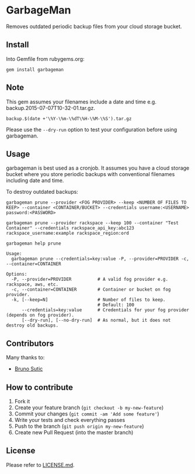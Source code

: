 # GarbageMan

Removes outdated periodic backup files from your cloud storage bucket.

## Install

Into Gemfile from rubygems.org:

```
gem install garbageman
```

## Note

This gem assumes your filenames include a date and time e.g. backup.2015-07-07T10-32-01.tar.gz.

```
backup.$(date +'\%Y-\%m-\%dT\%H-\%M-\%S').tar.gz
```

Please use the `--dry-run` option to test your configuration before using garbageman.

## Usage

garbageman is best used as a cronjob. It assumes you have a cloud storage bucket where you store periodic backups with conventional filenames including date and time.

To destroy outdated backups:

```
garbageman prune --provider <FOG PROVIDER> --keep <NUMBER OF FILES TO KEEP> --container <CONTAINER/BUCKET> --credentials username:<USERNAME> password:<PASSWORD>

garbageman prune --provider rackspace --keep 100 --container "Test Container" --credentials rackspace_api_key:abc123 rackspace_username:example rackspace_region:ord

garbageman help prune

Usage:
  garbageman prune --credentials=key:value -P, --provider=PROVIDER -c, --container=CONTAINER

Options:
  -P, --provider=PROVIDER          # A valid fog provider e.g. rackspace, aws, etc.
  -c, --container=CONTAINER        # Container or bucket on fog provider.
  -k, [--keep=N]                   # Number of files to keep.
                                   # Default: 100
      --credentials=key:value      # Credentials for your fog provider (depends on fog provider).
      [--dry-run], [--no-dry-run]  # As normal, but it does not destroy old backups.
```

## Contributors

Many thanks to:

- [Bruno Sutic](https://github.com/bruno-)

## How to contribute

1. Fork it
2. Create your feature branch (`git checkout -b my-new-feature`)
3. Commit your changes (`git commit -am 'Add some feature'`)
4. Write your tests and check everything passes
5. Push to the branch (`git push origin my-new-feature`)
6. Create new Pull Request (into the master branch)

## License

Please refer to [LICENSE.md](https://github.com/idealprojectgroup/garbageman/blob/master/LICENSE).
